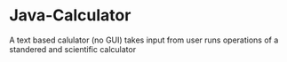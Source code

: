 # Java-Calculator
A text based calulator (no GUI)  takes input from user runs operations of a standered and scientific calculator
